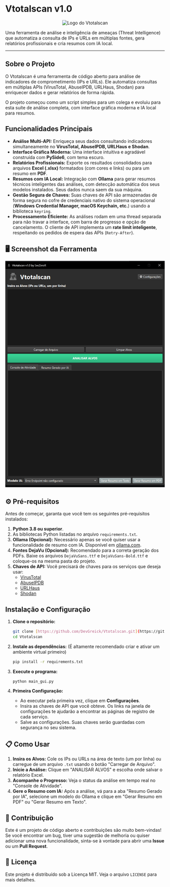 # Vtotalscan v1.0

<p align="center">
  <img src="spy2-1.png" alt="Logo do Vtotalscan" width="150">
</p>

Uma ferramenta de análise e inteligência de ameaças (Threat Intelligence) que automatiza a consulta de IPs e URLs em múltiplas fontes, gera relatórios profissionais e cria resumos com IA local.

---

##  Sobre o Projeto

O Vtotalscan é uma ferramenta de código aberto para análise de indicadores de comprometimento (IPs e URLs). Ele automatiza consultas em múltiplas APIs (VirusTotal, AbuseIPDB, URLHaus, Shodan) para enriquecer dados e gerar relatórios de forma rápida.

O projeto começou como um script simples para um colega e evoluiu para esta suíte de análise completa, com interface gráfica moderna e IA local para resumos.

##  Funcionalidades Principais

* **Análise Multi-API:** Enriqueça seus dados consultando indicadores simultaneamente no **VirusTotal, AbuseIPDB, URLHaus e Shodan**.
* **Interface Gráfica Moderna:** Uma interface intuitiva e agradável construída com **PySide6**, com tema escuro.
* **Relatórios Profissionais:** Exporte os resultados consolidados para arquivos **Excel (.xlsx)** formatados (com cores e links) ou para um resumo em **PDF**.
* **Resumos com IA Local:** Integração com **Ollama** para gerar resumos técnicos inteligentes das análises, com detecção automática dos seus modelos instalados. Seus dados nunca saem da sua máquina.
* **Gestão Segura de Chaves:** Suas chaves de API são armazenadas de forma segura no cofre de credenciais nativo do sistema operacional (**Windows Credential Manager, macOS Keychain, etc.**) usando a biblioteca `keyring`.
* **Processamento Eficiente:** As análises rodam em uma thread separada para não travar a interface, com barra de progresso e opção de cancelamento. O cliente de API implementa um **rate limit inteligente**, respeitando os pedidos de espera das APIs (`Retry-After`).

## 🖥️ Screenshot da Ferramenta



<p align="center">
  <img src="vtotalscan.png" alt="Screenshot da Aplicação">
</p>

## ⚙️ Pré-requisitos

Antes de começar, garanta que você tem os seguintes pré-requisitos instalados:

1.  **Python 3.8 ou superior**.
2.  As bibliotecas Python listadas no arquivo `requirements.txt`.
3.  **Ollama (Opcional):** Necessário apenas se você quiser usar a funcionalidade de resumo com IA. Disponível em [ollama.com](https://ollama.com).
4.  **Fontes DejaVu (Opcional):** Recomendado para a correta geração dos PDFs. Baixe os arquivos `DejaVuSans.ttf` e `DejaVuSans-Bold.ttf` e coloque-os na mesma pasta do projeto.
5.  **Chaves de API:** Você precisará de chaves para os serviços que deseja usar:
    * [VirusTotal](https://www.virustotal.com/gui/join-us)
    * [AbuseIPDB](https://www.abuseipdb.com/register)
    * [URLHaus](https://urlhaus.abuse.ch/api/)
    * [Shodan](https://account.shodan.io/register)

## Instalação e Configuração

1.  **Clone o repositório:**
    ```bash
    git clone [https://github.com/DevGreick/Vtotalscan.git](https://github.com/DevGreick/Vtotalscan.git)
    cd Vtotalscan
    ```

2.  **Instale as dependências:**
    (É altamente recomendado criar e ativar um ambiente virtual primeiro)
    ```bash
    pip install -r requirements.txt
    ```

3.  **Execute o programa:**
    ```bash
    python main_gui.py
    ```

4.  **Primeira Configuração:**
    * Ao executar pela primeira vez, clique em **Configurações**.
    * Insira as chaves de API que você obteve. Os links na janela de configurações te ajudarão a encontrar as páginas de registro de cada serviço.
    * Salve as configurações. Suas chaves serão guardadas com segurança no seu sistema.

## 📋 Como Usar

1.  **Insira os Alvos:** Cole os IPs ou URLs na área de texto (um por linha) ou carregue de um arquivo `.txt` usando o botão "Carregar de Arquivo".
2.  **Inicie a Análise:** Clique em "ANALISAR ALVOS" e escolha onde salvar o relatório Excel.
3.  **Acompanhe o Progresso:** Veja o status da análise em tempo real no "Console de Atividade".
4.  **Gere o Resumo com IA:** Após a análise, vá para a aba "Resumo Gerado por IA", selecione um modelo do Ollama e clique em "Gerar Resumo em PDF" ou "Gerar Resumo em Texto".

## 🤝 Contribuição

Este é um projeto de código aberto e contribuições são muito bem-vindas! Se você encontrar um bug, tiver uma sugestão de melhoria ou quiser adicionar uma nova funcionalidade, sinta-se à vontade para abrir uma **Issue** ou um **Pull Request**.

## 📄 Licença

Este projeto é distribuído sob a Licença MIT. Veja o arquivo `LICENSE` para mais detalhes.
